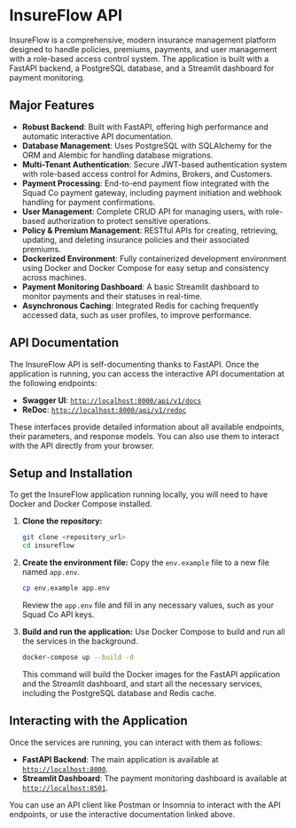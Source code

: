 # InsureFlow API

InsureFlow is a comprehensive, modern insurance management platform designed to handle policies, premiums, payments, and user management with a role-based access control system. The application is built with a FastAPI backend, a PostgreSQL database, and a Streamlit dashboard for payment monitoring.

## Major Features

- **Robust Backend**: Built with FastAPI, offering high performance and automatic interactive API documentation.
- **Database Management**: Uses PostgreSQL with SQLAlchemy for the ORM and Alembic for handling database migrations.
- **Multi-Tenant Authentication**: Secure JWT-based authentication system with role-based access control for Admins, Brokers, and Customers.
- **Payment Processing**: End-to-end payment flow integrated with the Squad Co payment gateway, including payment initiation and webhook handling for payment confirmations.
- **User Management**: Complete CRUD API for managing users, with role-based authorization to protect sensitive operations.
- **Policy & Premium Management**: RESTful APIs for creating, retrieving, updating, and deleting insurance policies and their associated premiums.
- **Dockerized Environment**: Fully containerized development environment using Docker and Docker Compose for easy setup and consistency across machines.
- **Payment Monitoring Dashboard**: A basic Streamlit dashboard to monitor payments and their statuses in real-time.
- **Asynchronous Caching**: Integrated Redis for caching frequently accessed data, such as user profiles, to improve performance.

## API Documentation

The InsureFlow API is self-documenting thanks to FastAPI. Once the application is running, you can access the interactive API documentation at the following endpoints:

- **Swagger UI**: [`http://localhost:8000/api/v1/docs`](http://localhost:8000/api/v1/docs)
- **ReDoc**: [`http://localhost:8000/api/v1/redoc`](http://localhost:8000/api/v1/redoc)

These interfaces provide detailed information about all available endpoints, their parameters, and response models. You can also use them to interact with the API directly from your browser.

## Setup and Installation

To get the InsureFlow application running locally, you will need to have Docker and Docker Compose installed.

1.  **Clone the repository:**
    ```bash
    git clone <repository_url>
    cd insureflow
    ```

2.  **Create the environment file:**
    Copy the `env.example` file to a new file named `app.env`.
    ```bash
    cp env.example app.env
    ```
    Review the `app.env` file and fill in any necessary values, such as your Squad Co API keys.

3.  **Build and run the application:**
    Use Docker Compose to build and run all the services in the background.
    ```bash
    docker-compose up --build -d
    ```
    This command will build the Docker images for the FastAPI application and the Streamlit dashboard, and start all the necessary services, including the PostgreSQL database and Redis cache.

## Interacting with the Application

Once the services are running, you can interact with them as follows:

- **FastAPI Backend**: The main application is available at [`http://localhost:8000`](http://localhost:8000).
- **Streamlit Dashboard**: The payment monitoring dashboard is available at [`http://localhost:8501`](http://localhost:8501).

You can use an API client like Postman or Insomnia to interact with the API endpoints, or use the interactive documentation linked above. 